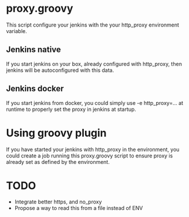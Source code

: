 # proxy.groovy

This script configure your jenkins with the your http\_proxy environment variable.

## Jenkins native

If you start jenkins on your box, already configured with http\_proxy, then jenkins will be autoconfigured with this data.

## Jenkins docker

If you start jenkins from docker, you could simply use -e http\_proxy=... at runtime to properly set the proxy in jenkins at startup.

# Using groovy plugin

If you have started your jenkins with http\_proxy in the environment, you could create a job running this proxy.groovy script to 
ensure proxy is already set as defined by the environment.

# TODO

- Integrate better https, and no\_proxy
- Propose a way to read this from a file instead of ENV
